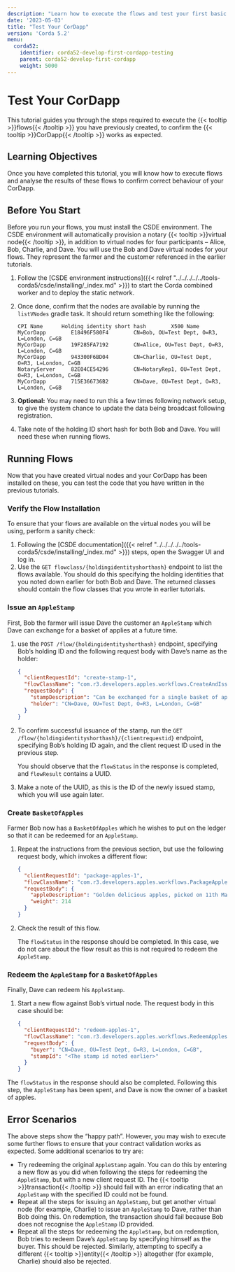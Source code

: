 ```yaml
---
description: "Learn how to execute the flows and test your first basic Corda 5 CorDapp."
date: '2023-05-03'
title: "Test Your CorDapp"
version: 'Corda 5.2'
menu:
  corda52:
    identifier: corda52-develop-first-cordapp-testing
    parent: corda52-develop-first-cordapp
    weight: 5000
---
```


# Test Your CorDapp

This tutorial guides you through the steps required to execute the {{< tooltip >}}flows{{< /tooltip >}} you have previously created, to confirm the {{< tooltip >}}CorDapp{{< /tooltip >}} works as expected.

## Learning Objectives

Once you have completed this tutorial, you will know how to execute flows and analyse the results of these
flows to confirm correct behaviour of your CorDapp.

## Before You Start

Before you run your flows, you must install the CSDE environment.
The CSDE environment will automatically provision a notary {{< tooltip >}}virtual node{{< /tooltip >}}, in addition to virtual nodes for four participants
– Alice, Bob, Charlie, and Dave. You will use the Bob and Dave virtual nodes for your flows. They represent the farmer
and the customer referenced in the earlier tutorials.

1. Follow the [CSDE environment instructions]({{< relref "../../../../../tools-corda5/csde/installing/_index.md"  >}}) to start the Corda combined worker and to deploy the static network.
2. Once done, confirm that the nodes are available by running the `listVNodes` gradle task. It should return something like the following:

   ```shell
   CPI Name		 Holding identity short hash 		X500 Name
   MyCorDapp		E18496F580F4 		CN=Bob, OU=Test Dept, O=R3, L=London, C=GB
   MyCorDapp		19F285FA7192 		CN=Alice, OU=Test Dept, O=R3, L=London, C=GB
   MyCorDapp		943300F6BD04 		CN=Charlie, OU=Test Dept, O=R3, L=London, C=GB
   NotaryServer		82E04CE54296 		CN=NotaryRep1, OU=Test Dept, O=R3, L=London, C=GB
   MyCorDapp		715E366736B2 		CN=Dave, OU=Test Dept, O=R3, L=London, C=GB
   ```

3. **Optional:** You may need to run this a few times following network setup, to give the system chance to update
the data being broadcast following registration.
4. Take note of the holding ID short hash for both Bob and Dave. You will need these when running flows.

## Running Flows

Now that you have created virtual nodes and your CorDapp has been installed on these, you can test the code that
you have written in the previous tutorials.

### Verify the Flow Installation

To ensure that your flows are available on the virtual nodes you will be using, perform a sanity check:

1. Following the [CSDE documentation]({{< relref "../../../../../tools-corda5/csde/installing/_index.md" >}}) steps, open the Swagger UI and log in.
2. Use the `GET flowclass/{holdingidentityshorthash}` endpoint to list the flows available.
You should do this specifying the holding identities that you noted down earlier for both Bob and Dave.
The returned classes should contain the flow classes that you wrote in earlier tutorials.

### Issue an `AppleStamp`

First, Bob the farmer will issue Dave the customer an `AppleStamp` which Dave can exchange for a basket of applies
at a future time.

1. use the `POST /flow/{holdingidentityshorthash}` endpoint, specifying Bob’s holding ID
and the following request body with Dave’s name as the holder:

   ```json
   {
     "clientRequestId": "create-stamp-1",
     "flowClassName": "com.r3.developers.apples.workflows.CreateAndIssueAppleStampFlow",
     "requestBody": {
       "stampDescription": "Can be exchanged for a single basket of apples",
       "holder": "CN=Dave, OU=Test Dept, O=R3, L=London, C=GB"
     }
   }
   ```

2. To confirm successful issuance of the stamp, run the `GET /flow/{holdingidentityshorthash}/{clientrequestid}` endpoint,
specifying Bob’s holding ID again, and the client request ID used in the previous step.

   You should observe that the `flowStatus` in the response is completed, and `flowResult` contains a UUID.

3. Make a note of the UUID, as this is the ID of the newly issued stamp, which you will use again later.

### Create `BasketOfApples`

Farmer Bob now has a `BasketOfApples` which he wishes to put on the ledger so that it can be redeemed for an `AppleStamp`.

1. Repeat the instructions from the previous section, but use the following request body, which invokes a different flow:

   ```json
   {
     "clientRequestId": "package-apples-1",
     "flowClassName": "com.r3.developers.apples.workflows.PackageApplesFlow",
     "requestBody": {
       "appleDescription": "Golden delicious apples, picked on 11th May 2023",
       "weight": 214
     }
   }
   ```

2. Check the result of this flow.

   The `flowStatus` in the response should be completed. In this case, we do not care about the
flow result as this is not required to redeem the `AppleStamp`.

### Redeem the `AppleStamp` for a `BasketOfApples`

Finally, Dave can redeem his `AppleStamp`.

1. Start a new flow against Bob’s virtual node. The request body in this case should be:

   ```json
   {
     "clientRequestId": "redeem-apples-1",
     "flowClassName": "com.r3.developers.apples.workflows.RedeemApplesFlow",
     "requestBody": {
       "buyer": "CN=Dave, OU=Test Dept, O=R3, L=London, C=GB",
       "stampId": "<The stamp id noted earlier>"
     }
   }
   ```

The `flowStatus` in the response should also be completed. Following this step, the `AppleStamp` has been spent, and Dave is now the owner of a basket of apples.

## Error Scenarios

The above steps show the “happy path”. However, you may wish to execute some further flows to ensure that your contract validation works as expected. Some additional scenarios to try are:

* Try redeeming the original `AppleStamp` again. You can do this by entering a new flow as you did when following the steps
for redeeming the `AppleStamp`, but with a new client request ID. The {{< tooltip >}}transaction{{< /tooltip >}} should fail with an error indicating
that an `AppleStamp` with the specified ID could not be found.
* Repeat all the steps for issuing an `AppleStamp`, but get another virtual node (for example, Charlie) to
issue an `AppleStamp` to Dave, rather than Bob doing this. On redemption, the transaction should fail because Bob
does not recognise the `AppleStamp` ID provided.
* Repeat all the steps for redeeming the `AppleStamp`, but on redemption, Bob tries to redeem Dave’s
`AppleStamp` by specifying himself as the buyer. This should be rejected. Similarly, attempting to specify a different
{{< tooltip >}}entity{{< /tooltip >}} altogether (for example, Charlie) should also be rejected.
